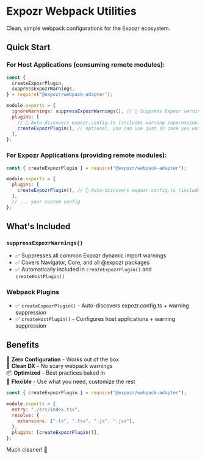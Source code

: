 # Expozr Webpack Utilities

Clean, simple webpack configurations for the Expozr ecosystem.

## Quick Start

### For Host Applications (consuming remote modules):

```javascript
const {
  createExpozrPlugin,
  suppressExpozrWarnings,
} = require("@expozr/webpack-adapter");

module.exports = {
  ignoreWarnings: suppressExpozrWarnings(), // 🎯 Suppress Expozr warnings
  plugins: [
    // 🚀 Auto-discovers expozr.config.ts (includes warning suppression)
    createExpozrPlugin(), // optional, you can use just in case you want to expose some module/crate
  ],
};
```

### For Expozr Applications (providing remote modules):

```javascript
const { createExpozrPlugin } = require("@expozr/webpack-adapter");

module.exports = {
  plugins: [
    createExpozrPlugin(), // 🚀 Auto-discovers expozr.config.ts (includes warning suppression)
  ],
  // ... your custom config
};
```

## What's Included

### `suppressExpozrWarnings()`

- ✅ Suppresses all common Expozr dynamic import warnings
- ✅ Covers Navigator, Core, and all @expozr packages
- ✅ Automatically included in `createExpozrPlugin()` and `createHostPlugin()`

### Webpack Plugins

- ✅ `createExpozrPlugin()` - Auto-discovers expozr.config.ts + warning suppression
- ✅ `createHostPlugin()` - Configures host applications + warning suppression

## Benefits

🎯 **Zero Configuration** - Works out of the box  
🚀 **Clean DX** - No scary webpack warnings  
📦 **Optimized** - Best practices baked in  
🔧 **Flexible** - Use what you need, customize the rest

```javascript
const { createExpozrPlugin } = require("@expozr/webpack-adapter");

module.exports = {
  entry: "./src/index.tsx",
  resolve: {
    extensions: [".ts", ".tsx", ".js", ".jsx"],
  },
  plugins: [createExpozrPlugin()],
};
```

Much cleaner! 🎉
